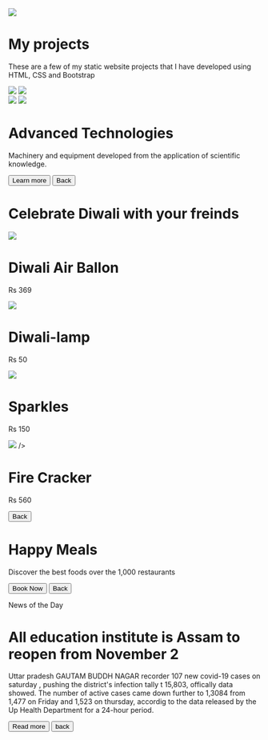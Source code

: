 <!DOCTYPE html>
<html>

<head>
</head>

<body>
    <div id="SectioMyProjectsHome">
        <div class="my-project-home-page">
            <img src="https://d1tgh8fmlzexmh.cloudfront.net/ccbp-static-website/software-developer-img.png" class="software-developer-image" />
            <h1 class="my-projects-heading">My projects</h1>
            <p class="my-projects-description">
                These are a few of my static website projects that I have developed
                using HTML, CSS and Bootstrap
            </p>
            <div class="d-flex flex-row justify-content-center">
                <img src="https://d1tgh8fmlzexmh.cloudfront.net/ccbp-static-website/advanced-technologies-img.png" class="my-project-image" onclick="display('sectionAdvancedTechnologies')" />
                <img src="https://d1tgh8fmlzexmh.cloudfront.net/ccbp-static-website/advanced-technologies-img.png" class="my-project-image" onclick="display('sectionAdvancedTechnologies')" />
            </div>
            <div class="d-flex flex-row justify-content-center">
                <img src="https://d1tgh8fmlzexmh.cloudfront.net/ccbp-static-website/food-img.png" class="my-project-image" onclick="display('sectionFoodOrder')" />
                <img src="https://d1tgh8fmlzexmh.cloudfront.net/ccbp-static-website/news-paper-img.png" class="my-project-image" onclick="display('SectionNews')" />
            </div>
        </div>
    </div>
    <div id="sectionAdvancedTechnologies">
        <div class="Advanced-Technologies-bg-container d-flex flex-column justify-content-center">
            <div class="advanced-technologies-card">
                <h1 class="advanced-technologies-title">Advanced Technologies</h1>
                <p class="advanced-technologies-description">
                    Machinery and equipment developed from the application of scientific
                    knowledge.
                </p>
                <button class="advanced-technologies-leaarn-more-button">
                    Learn more
                </button>
                <button class="btn btn-primary" onclick="display('SectioMyProjectsHome')">
                    Back
                </button>
            </div>
        </div>
    </div>
    <div id="sectionDiwali">
        <div class="diwali-top-section">
            <h1 class="diwali-top-section-heading">
                Celebrate Diwali with your freinds
            </h1>
        </div>
        <div class="diwali-bottom-section">
            <div class="d-flex flex-row justify-content-center">
                <div class="diwali-card-item">
                    <img src="https://d1tgh8fmlzexmh.cloudfront.net/ccbp-static-website/diwali-img.png" class="diwali-card-item" />
                    <h1 class="diwali-card-name">Diwali Air Ballon</h1>
                    <p class="diwali-card-price">Rs 369</p>
                </div>
                <div class="diwali-card-item">
                    <img src="https://d1tgh8fmlzexmh.cloudfront.net/ccbp-static-website/diwali-img.png" class="diwali-card-item" />
                    <h1 class="diwali-card-item">Diwali-lamp</h1>
                    <p class="diwali-card-price">Rs 50</p>
                </div>
            </div>
            <div class="d-flex flex-row justify-content-center">
                <div class="diwali-card-item">
                    <img src="https://d1tgh8fmlzexmh.cloudfront.net/ccbp-static-website/diwali-img.png" class="diwali-card-item" />
                    <h1 class="diwali-card-name">Sparkles</h1>
                    <p class="diwali-card-price">Rs 150</p>
                </div>
                <div class="diwali-card-item">
                    <img src="https://d1tgh8fmlzexmh.cloudfront.net/ccbp-static-website/news-paper-img.png" class="diwali-card-item">
                    />
                    <h1 class="diwali-card-price">Fire Cracker</h1>
                    <p class="diwali-card-price">Rs 560</p>
                </div>
            </div>
            <div class="d-flex flex-row justify-content-center">
                <button class="btn btn-primary" onclick="display('SectioMyProjectsHome')">
                    Back
                </button>
            </div>
        </div>
    </div>
    <div id="sectionFoodOrder">
        <div class="food-order-bg-container d-flex flex-column justify-content-end">
            <div class="order-card">
                <h1 class="order-card-heading">Happy Meals</h1>
                <p class="order-card-paragraph">
                    Discover the best foods over the 1,000 restaurants
                </p>
                <button class="order-card-button">Book Now </button>
                <button class="btn btn-pimary" onclick="display('SectioMyProjectsHome')">
                    Back
                </button>
            </div>
        </div>
    </div>
    <div id="SectionNews">
        <div class="news-bg-contianer d-flex flex-column justify-content-end">
            <div class="news-card">
                <p class="news-category">News of the Day</p>
                <h1 class="news-title">
                    All education institute is Assam to reopen from November 2
                </h1>
                <p class="news-title">
                    Uttar pradesh GAUTAM BUDDH NAGAR recorder 107 new covid-19 cases
                    on saturday , pushing the district's infection tally t 15,803,
                    offically data showed. The number of active cases came down further
                    to 1,3084 from 1,477 on Friday and 1,523 on thursday, accordig to
                    the data released by the Up Health Department for a 24-hour period.
                </p>
                <button class="news-button">Read more </button>
                <button class="btn btn-priary" onclick="display('SectioMyProjectsHome')">
                    back
                </button>
            </div>
        </div>
    </div>
    <script type="text/javascript" src="https://d1tgh8fmlzexmh.cloudfront.net/ccbp-static-website/js/ccbp-ui-kit.js"></script>
</body>

</html>
